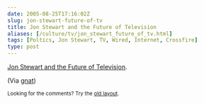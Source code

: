 ```yaml
--- 
date: 2005-08-25T17:16:02Z
slug: jon-stewart-future-of-tv
title: Jon Stewart and the Future of Television
aliases: [/culture/tv/jon_stewart_future_of_tv.html]
tags: [Poltics, Jon Stewart, TV, Wired, Internet, Crossfire]
type: post
---
```


<p><a href="http://www.wired.com/wired/archive/13.09/stewart.html" title="Reinventing Television">Jon Stewart and the Future of Television</a>.</p>

<p>(Via <a href="http://radar.oreilly.com/nat/" title="Nat's Radar">gnat</a>)</p>

<p class="past"><small>Looking for the comments? Try the <a rel="nofollow" href="//past.justatheory.com/culture/tv/jon_stewart_future_of_tv.html">old layout</a>.</small></p>
